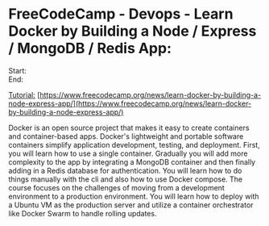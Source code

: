 # FreeCodeCamp - Devops - Learn Docker by Building a Node / Express / MongoDB / Redis App:
Start: </br>
End: </br>

[Tutorial:](https://www.youtube.com/watch?v=9zUHg7xjIqQ&ab_channel=freeCodeCamp.org) [https://www.freecodecamp.org/news/learn-docker-by-building-a-node-express-app/](https://www.freecodecamp.org/news/learn-docker-by-building-a-node-express-app/)</br>

Docker is an open source project that makes it easy to create containers and container-based apps. Docker's lightweight and portable software containers simplify application development, testing, and deployment.
First, you will learn how to use a single container. Gradually you will add more complexity to the app by integrating a MongoDB container and then finally adding in a Redis database for authentication.
You will learn how to do things manually with the cli and also how to use Docker compose. The course focuses on the challenges of moving from a development environment to a production environment. 
You will learn how to deploy with a Ubuntu VM as the production server and utilize a container orchestrator like Docker Swarm to handle rolling updates.
